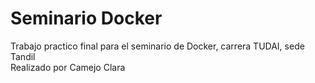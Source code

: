 # Seminario Docker
Trabajo practico final para el seminario de Docker, carrera TUDAI, sede Tandil  
Realizado por Camejo Clara
